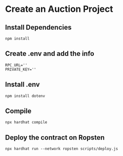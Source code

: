# Create an Auction Project

## Install Dependencies

```shell
npm install
```

## Create .env and add the info

```shell
RPC_URL=''
PRIVATE_KEY=''
```

## Install .env

```shell
npm install dotenv
```

## Compile

```shell
npx hardhat compile
```

## Deploy the contract on Ropsten

```shell
npx hardhat run --network ropsten scripts/deploy.js  
```
